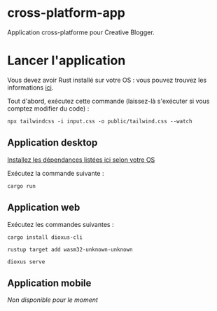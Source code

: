 # cross-platform-app
Application cross-platforme pour Creative Blogger.

# Lancer l'application

Vous devez avoir Rust installé sur votre OS : vous pouvez trouvez les informations [ici](https://www.rust-lang.org/tools/install).

Tout d'abord, exécutez cette commande (laissez-là s'exécuter si vous comptez modifier du code) :
```
npx tailwindcss -i input.css -o public/tailwind.css --watch
```

## Application desktop
[Installez les dépendances listées ici selon votre OS](https://dioxuslabs.com/docs/0.3/guide/en/getting_started/desktop.html#platform-specific-dependencies)

Exécutez la commande suivante :
```
cargo run
```

## Application web
Exécutez les commandes suivantes :
```
cargo install dioxus-cli
```
```
rustup target add wasm32-unknown-unknown
```
```
dioxus serve
```

## Application mobile
*Non disponible pour le moment*
